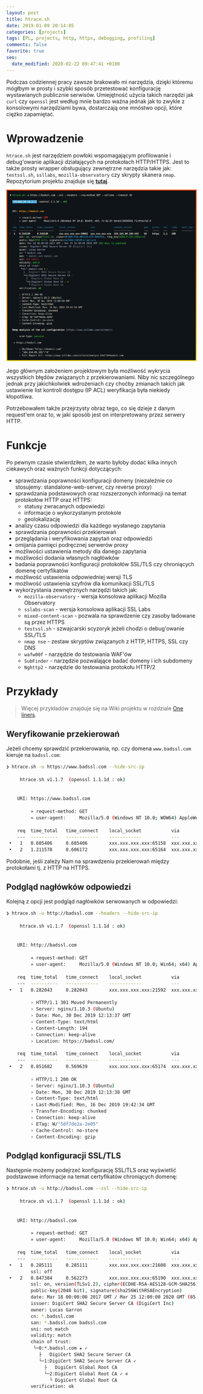 ```yaml
---
layout: post
title: htrace.sh
date: 2019-01-09 20:14:05
categories: [projects]
tags: [PL, projects, http, https, debugging, profiling]
comments: false
favorite: true
seo:
  date_modified: 2020-02-22 09:47:41 +0100
---
```


Podczas codziennej pracy zawsze brakowało mi narzędzia, dzięki któremu mógłbym w prosty i szybki sposób przetestować konfigurację wystawianych publicznie serwisów. Umiejętność użycia takich narzędzi jak `curl` czy `openssl` jest według mnie bardzo ważna jednak jak to zwykle z konsolowymi narzędziami bywa, dostarczają one mnóstwo opcji, które ciężko zapamiętać.

# Wprowadzenie

`htrace.sh` jest narzędziem powłoki wspomagającym profilowanie i debug'owanie aplikacji działających na protokołach HTTP/HTTPS. Jest to także prosty wrapper obsługujący zewnętrzne narzędzia takie jak: `testssl.sh`, `ssllabs`, `mozilla-observatory` czy skrypty skanera `nmap`. Repozytorium projektu znajduje się **[tutaj](https://github.com/trimstray/htrace.sh)**.

<p align="center">
  <img src="/assets/img/posts/htrace.sh_preview.png">
</p>

Jego głównym założeniem projektowym była możliwość wykrycia wszystkich błędów związanych z przekierowaniami. Niby nic szczególnego jednak przy jakichkolwiek wdrożeniach czy choćby zmianach takich jak ustawienie list kontroli dostępu (IP ACL) weryfikacja była niekiedy kłopotliwa.

Potrzebowałem także przejrzysty obraz tego, co się dzieje z danym request'em oraz to, w jaki sposób jest on interpretowany przez serwery HTTP.

# Funkcje

Po pewnym czasie stwierdziłem, że warto byłoby dodać kilka innych ciekawych oraz ważnych funkcji dotyczących:

- sprawdzania poprawności konfiguracji domeny (niezależnie co stosujemy: standalone-web-server, czy reverse proxy)
- sprawdzania podstawowych oraz rozszerzonych informacji na temat protokołów HTTP oraz HTTPS:
  - statusy zwracanych odpowiedzi
  - informacje o wykorzystanym protokole
  - geolokalizację
- analizy czasu odpowiedzi dla każdego wysłanego zapytania
- sprawdzania poprawności przekierowań
- przeglądania i weryfikowania zapytań oraz odpowiedzi
- omijania pamięci podręcznej serwerów proxy
- możliwości ustawienia metody dla danego zapytania
- możliwości dodania własnych nagłówków
- badania poprawności konfiguracji protokołów SSL/TLS czy chroniących domenę certyfikatów
- możliwość ustawienia odpowiedniej wersji TLS
- możliwość ustawienia szyfrów dla komunikacji SSL/TLS
- wykorzystania zewnętrznych narzędzi takich jak:
  - `mozilla-observatory` - wersja konsolowa aplikacji Mozilla Observatory
  - `sslabs-scan` - wersja konsolowa aplikacji SSL Labs
  - `mixed-content-scan` - pozwala na sprawdzenie czy zasoby ładowane są przez HTTPS
  - `testssl.sh` - szwajcarski scyzoryk jeżeli chodzi o debug'owanie SSL/TLS
  - `nmap nse` - zestaw skryptów związanych z HTTP, HTTPS, SSL czy DNS
  - `wafw00f` - narzędzie do testowania WAF'ów
  - `SubFinder` - narzędzie pozwalające badać domeny i ich subdomeny
  - `Nghttp2` - narzędzie do testowania protokołu HTTP/2

# Przykłady

  > Więcej przykładów znajduje się na Wiki projektu w rozdziale [One liners](https://github.com/trimstray/htrace.sh/wiki/One-liners).

## Weryfikowanie przekierowań

Jeżeli chcemy sprawdzić przekierowania, np. czy domena `www.badssl.com` kieruje na `badssl.com`:

```bash
❯ htrace.sh -u https://www.badssl.com --hide-src-ip

     htrace.sh v1.1.7  (openssl 1.1.1d : ok)


    URI: https://www.badssl.com

         » request-method: GET
         » user-agent:     Mozilla/5.0 (Windows NT 10.0; WOW64) AppleWebKit/537.36 (KHTML, like Gecko) Chrome/69.0.3497.100 Safari/537.36

    req  time_total   time_connect    local_socket           via              remote_socket         geo   proto   ver   code     next_hop
    ---  ----------   ------------    ------------           ---              -------------         ---   -----   ---   ----     --------
 •   1   0.605406     0.605406        xxx.xxx.xxx.xxx:65158  xxx.xxx.xxx.xxx  104.154.89.105:443    US    https   1.1   301      https://badssl.com/
 •   2   1.211578     0.606172        xxx.xxx.xxx.xxx:65164  xxx.xxx.xxx.xxx  104.154.89.105:443    US    https   1.1   200
```

Podobnie, jeśli zależy Nam na sprawdzeniu przekierowań między protokołami tj. z HTTP na HTTPS.

## Podgląd nagłówków odpowiedzi

Kolejną z opcji jest podgląd nagłówków serwowanych w odpowiedzi:

```bash
❯ htrace.sh -u http://badssl.com --headers --hide-src-ip

     htrace.sh v1.1.7  (openssl 1.1.1d : ok)


    URI: http://badssl.com

         » request-method: GET
         » user-agent:     Mozilla/5.0 (Windows NT 10.0; Win64; x64) AppleWebKit/537.36 (KHTML, like Gecko) Chrome/64.0.3282.140 Safari/537.36 Edge/17.17134

    req  time_total   time_connect    local_socket           via              remote_socket         geo   proto   ver   code     next_hop
    ---  ----------   ------------    ------------           ---              -------------         ---   -----   ---   ----     --------
 •   1   0.282043     0.282043        xxx.xxx.xxx.xxx:21592  xxx.xxx.xxx.xxx  104.154.89.105:80     US    http    1.1   301      https://badssl.com/

         › HTTP/1.1 301 Moved Permanently
         › Server: nginx/1.10.3 (Ubuntu)
         › Date: Mon, 30 Dec 2019 12:13:37 GMT
         › Content-Type: text/html
         › Content-Length: 194
         › Connection: keep-alive
         › Location: https://badssl.com/

    req  time_total   time_connect    local_socket           via              remote_socket         geo   proto   ver   code     next_hop
    ---  ----------   ------------    ------------           ---              -------------         ---   -----   ---   ----     --------
 •   2   0.851682     0.569639        xxx.xxx.xxx.xxx:65174  xxx.xxx.xxx.xxx  104.154.89.105:443    US    https   1.1   200

         › HTTP/1.1 200 OK
         › Server: nginx/1.10.3 (Ubuntu)
         › Date: Mon, 30 Dec 2019 12:13:38 GMT
         › Content-Type: text/html
         › Last-Modified: Mon, 16 Dec 2019 19:42:34 GMT
         › Transfer-Encoding: chunked
         › Connection: keep-alive
         › ETag: W/"5df7de2a-2e05"
         › Cache-Control: no-store
         › Content-Encoding: gzip
```

## Podgląd konfiguracji SSL/TLS

Następnie możemy podejrzeć konfigurację SSL/TLS oraz wyświetlić podstawowe informacje na temat certyfikatów chroniących domenę:

```bash
❯ htrace.sh -u http://badssl.com --ssl --hide-src-ip

     htrace.sh v1.1.7  (openssl 1.1.1d : ok)


    URI: http://badssl.com

         » request-method: GET
         » user-agent:     Mozilla/5.0 (Windows NT 10.0; Win64; x64) AppleWebKit/537.36 (KHTML, like Gecko) Chrome/70.0.3538.77 Safari/537.36

    req  time_total   time_connect    local_socket           via              remote_socket         geo   proto   ver   code     next_hop
    ---  ----------   ------------    ------------           ---              -------------         ---   -----   ---   ----     --------
 •   1   0.285111     0.285111        xxx.xxx.xxx.xxx:21608  xxx.xxx.xxx.xxx  104.154.89.105:80     US    http    1.1   301      https://badssl.com/
         ssl: off
 •   2   0.847384     0.562273        xxx.xxx.xxx.xxx:65190  xxx.xxx.xxx.xxx  104.154.89.105:443    US    https   1.1   200
         ssl: on, version(TLSv1.2), cipher(ECDHE-RSA-AES128-GCM-SHA256), temp_key(ECDH,P-256,256bits)
         public-key(2048 bit), signature(sha256WithRSAEncryption)
         date: Mar 18 00:00:00 2017 GMT / Mar 25 12:00:00 2020 GMT (85 days to expired)
         issuer: DigiCert SHA2 Secure Server CA (DigiCert Inc)
         owner: Lucas Garron
         cn: *.badssl.com
         san: *.badssl.com badssl.com
         sni: not match
         validity: match
         chain of trust:
          └─0:*.badssl.com ★ ✓
            ├   DigiCert SHA2 Secure Server CA
            └─1:DigiCert SHA2 Secure Server CA ✓
              ├   DigiCert Global Root CA
              └─2:DigiCert Global Root CA ✓ ⊙
                └ DigiCert Global Root CA
         verification: ok
```
